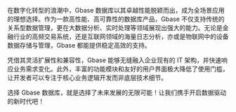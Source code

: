 在数字化转型的浪潮中，Gbase 数据库以其卓越性能脱颖而出，成为全场景应用的理想选择。作为一款高性能、高可靠性的数据库产品，Gbase 不仅支持传统的关系型数据管理，更在大数据分析、实时处理等领域展现出强大的能力。无论是金融行业的高频交易系统，还是互联网领域的海量日志分析，亦或是物联网中的设备数据存储与管理，Gbase 都能提供稳定高效的支持。

凭借其灵活扩展性和兼容性，Gbase 能够无缝融入企业现有的 IT 架构，并快速响应业务需求变化。此外，丰富的功能模块和友好的用户界面极大降低了使用门槛，让开发者可以专注于核心业务逻辑开发而非底层技术细节。

选择 Gbase 数据库，就是选择了未来发展的无限可能！让我们携手开启数据驱动的新时代吧！